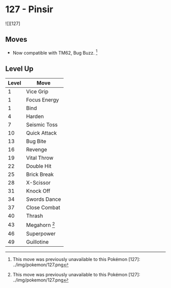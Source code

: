 # 127 - Pinsir
![][127]

## Moves

 - Now compatible with TM62, Bug Buzz. [^1]

## Level Up

Level | Move
---   | ---
  1   | Vice Grip
  1   | Focus Energy
  1   | Bind
  4   | Harden
  7   | Seismic Toss
 10   | Quick Attack
 13   | Bug Bite
 16   | Revenge
 19   | Vital Throw
 22   | Double Hit
 25   | Brick Break
 28   | X-Scissor
 31   | Knock Off
 34   | Swords Dance
 37   | Close Combat
 40   | Thrash
 43   | Megahorn [^1]
 46   | Superpower
 49   | Guillotine

[^1]: This move was previously unavailable to this Pokémon
[127]: ../img/pokemon/127.png
